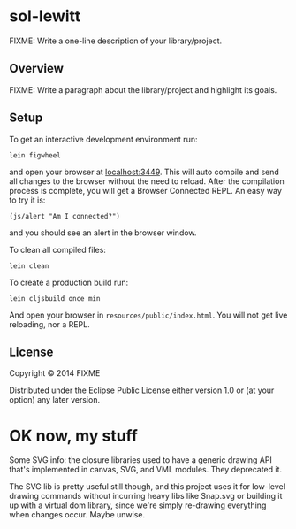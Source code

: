 # sol-lewitt

FIXME: Write a one-line description of your library/project.

## Overview

FIXME: Write a paragraph about the library/project and highlight its goals.

## Setup

To get an interactive development environment run:

    lein figwheel

and open your browser at [localhost:3449](http://localhost:3449/).
This will auto compile and send all changes to the browser without the
need to reload. After the compilation process is complete, you will
get a Browser Connected REPL. An easy way to try it is:

    (js/alert "Am I connected?")

and you should see an alert in the browser window.

To clean all compiled files:

    lein clean

To create a production build run:

    lein cljsbuild once min

And open your browser in `resources/public/index.html`. You will not
get live reloading, nor a REPL. 

## License

Copyright © 2014 FIXME

Distributed under the Eclipse Public License either version 1.0 or (at your option) any later version.





# OK now, my stuff

Some SVG info: the closure libraries used to have a generic drawing API that's implemented in canvas, SVG, and VML modules. They deprecated it.

The SVG lib is pretty useful still though, and this project uses it for low-level drawing commands without incurring heavy libs like Snap.svg or building it up with a virtual dom library, since we're simply re-drawing everything when changes occur. Maybe unwise.




